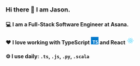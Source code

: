 ### Hi there 👋 I am Jason. 

#### 💻 I am a Full-Stack Software Engineer at Asana. 

#### ❤️ I love working with TypeScript <span><img height="20" alt="typescript" src="https://raw.githubusercontent.com/github/explore/80688e429a7d4ef2fca1e82350fe8e3517d3494d/topics/typescript/typescript.png"> and React <img height="20" alt="react" src="https://raw.githubusercontent.com/github/explore/80688e429a7d4ef2fca1e82350fe8e3517d3494d/topics/react/react.png"></span> 

#### ⚙️ I use daily: `.ts`, `.js`, `.py`, `.scala`
